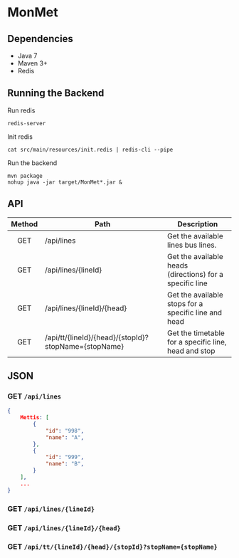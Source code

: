 MonMet
======

## Dependencies

* Java 7
* Maven  3+
* Redis

## Running the Backend

Run redis
```
redis-server
```

Init redis

```
cat src/main/resources/init.redis | redis-cli --pipe
```

Run the backend
```
mvn package
nohup java -jar target/MonMet*.jar &
```


## API

| Method  | Path                                                 | Description                                                |
|:-------:| ---------------------------------------------------- | -----------------------------------------------------------|
|   GET   | /api/lines                                           | Get the available lines bus lines.                         |
|   GET   | /api/lines/{lineId}                                  | Get the available heads (directions) for a specific line   |
|   GET   | /api/lines/{lineId}/{head}                           | Get the available stops for a specific line and head       |
|   GET   | /api/tt/{lineId}/{head}/{stopId}?stopName={stopName} | Get the timetable for a specific line, head and stop       |


## JSON

### GET `/api/lines`

```json
{
    Mettis: [
        {
            "id": "998",
            "name": "A",
        },
        {
            "id": "999",
            "name": "B",
        }
    ],
    ...
}
```

### GET `/api/lines/{lineId}`



### GET `/api/lines/{lineId}/{head}`



### GET `/api/tt/{lineId}/{head}/{stopId}?stopName={stopName}`

